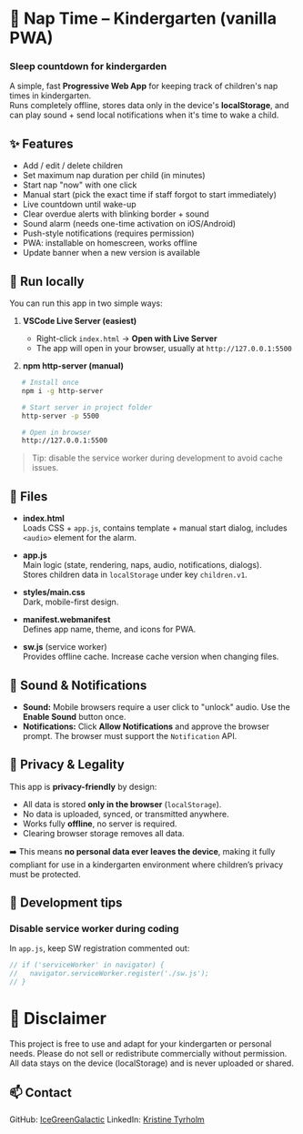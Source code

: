 # 🍼 Nap Time – Kindergarten (vanilla PWA)

### Sleep countdown for kindergarden

A simple, fast **Progressive Web App** for keeping track of children's nap times in kindergarten.  
Runs completely offline, stores data only in the device's **localStorage**, and can play sound + send local notifications when it's time to wake a child.



## ✨ Features

- Add / edit / delete children
- Set maximum nap duration per child (in minutes)
- Start nap "now" with one click
- Manual start (pick the exact time if staff forgot to start immediately)
- Live countdown until wake-up
- Clear overdue alerts with blinking border + sound
- Sound alarm (needs one-time activation on iOS/Android)
- Push-style notifications (requires permission)
- PWA: installable on homescreen, works offline
- Update banner when a new version is available



## 🚀 Run locally

You can run this app in two simple ways:

1. **VSCode Live Server (easiest)**

   - Right-click `index.html` → **Open with Live Server**
   - The app will open in your browser, usually at `http://127.0.0.1:5500`

2. **npm http-server (manual)**

```bash
   # Install once
   npm i -g http-server

   # Start server in project folder
   http-server -p 5500

   # Open in browser
   http://127.0.0.1:5500
```

> Tip: disable the service worker during development to avoid cache issues.



## 🧩 Files

- **index.html**  
  Loads CSS + `app.js`, contains template + manual start dialog, includes `<audio>` element for the alarm.

- **app.js**  
  Main logic (state, rendering, naps, audio, notifications, dialogs).  
  Stores children data in `localStorage` under key `children.v1`.

- **styles/main.css**  
  Dark, mobile-first design.

- **manifest.webmanifest**  
  Defines app name, theme, and icons for PWA.

- **sw.js** (service worker)  
  Provides offline cache. Increase cache version when changing files.



## 🔔 Sound & Notifications

- **Sound:** Mobile browsers require a user click to "unlock" audio. Use the **Enable Sound** button once.
- **Notifications:** Click **Allow Notifications** and approve the browser prompt. The browser must support the `Notification` API.



## 🔐 Privacy & Legality

This app is **privacy-friendly** by design:

- All data is stored **only in the browser** (`localStorage`).
- No data is uploaded, synced, or transmitted anywhere.
- Works fully **offline**, no server is required.
- Clearing browser storage removes all data.

➡️ This means **no personal data ever leaves the device**, making it fully compliant for use in a kindergarten environment where children’s privacy must be protected.



## 🧪 Development tips

### Disable service worker during coding

In `app.js`, keep SW registration commented out:

```js
// if ('serviceWorker' in navigator) {
//   navigator.serviceWorker.register('./sw.js');
// }
```
# 📄 Disclaimer

This project is free to use and adapt for your kindergarten or personal needs.
Please do not sell or redistribute commercially without permission.
All data stays on the device (localStorage) and is never uploaded or shared.



## 📫 Contact

GitHub: [IceGreenGalactic](https://github.com/IceGreenGalactic)
LinkedIn: [Kristine Tyrholm](https://www.linkedin.com/in/kristine-tyrholm/)
